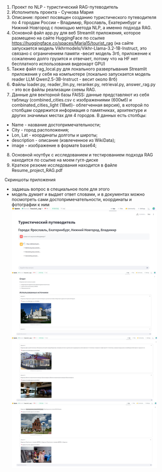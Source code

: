 1. Проект по NLP - туристический RAG-путеводитель
2. Исполнитель проекта - Сучкова Мария
3. Описание: проект посвящен созданию туристического путеводителя по 4 городам России – Владимир, Ярославль, Екатеринбург и Нижний Новгород с помощью метода NLP, а именно подхода RAG.
4. Основной файл app.py для веб Streamlit приложения, которое размещено на сайте HuggingFace по ссылке https://huggingface.co/spaces/Maria15/tourist_rag  (на сайте запускается модель Vikhrmodels/Vikhr-Llama-3.2-1B-Instruct, это связано  с ограничением памяти -весит модель 3гб, приложение к сожалению долго грузится и отвечает, потому что на HF нет бесплатного использования видеокарт GPU)
5. Также файл rag_local.py для локального развертывания Streamlit приложения у себя на компьютере (локально запускается модель reader LLM Qwen2.5-3B-Instruct - весит около 8гб)
6. Файлы loader.py, reader_llm.py, reranker.py, retrieval.py, answer_rag.py - это все файлы реализации схемы RAG.
7. Данные для векторной базы FAISS: данные представляют из себя таблицу (combined_cities.csv с изображениями (600мб) и combinated_cities_light (18мб)- облегченная версия), в которой по столбцам содержится информация о памятниках, архитектуре и других значимых местах для 4 городов. В данных есть столбцы:
* Name - название достопримечательности;
* City - город расположения;
* Lon, Lat - координаты долготы и широты;
* description - описание (извлеченное из WikiData);
* image - изображение в формате base64;
8. Основной ноутбук с исследованием и тестированием подхода RAG находится по ссылке на моем гугл-диске
9. Краткое резюме исследования находится в файле Resume_project_RAG.pdf

Скриншоты приложения
- задаешь вопрос в специальное поле для этого
- модель думает и выдает ответ словами, и в документах можно посмотреть сами достопримечательности, координаты и фотографии к ним
![alt text](screen_app_hf.jpg)
![alt text](screen_app_hf2.jpg)
![alt text](screen_app_hf3.jpg)
![alt text](screen_app_hf4.jpg)


